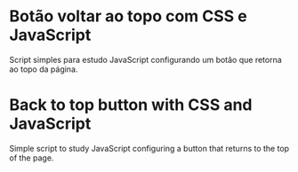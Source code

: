 # Botão voltar ao topo com CSS e JavaScript
Script simples para estudo JavaScript configurando um botão que retorna ao topo da página.

# Back to top button with CSS and JavaScript
Simple script to study JavaScript configuring a button that returns to the top of the page.
